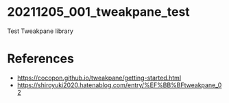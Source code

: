 # 20211205_001_tweakpane_test
Test Tweakpane library


# References
- https://cocopon.github.io/tweakpane/getting-started.html
- https://shiroyuki2020.hatenablog.com/entry/%EF%BB%BFtweakpane_02
